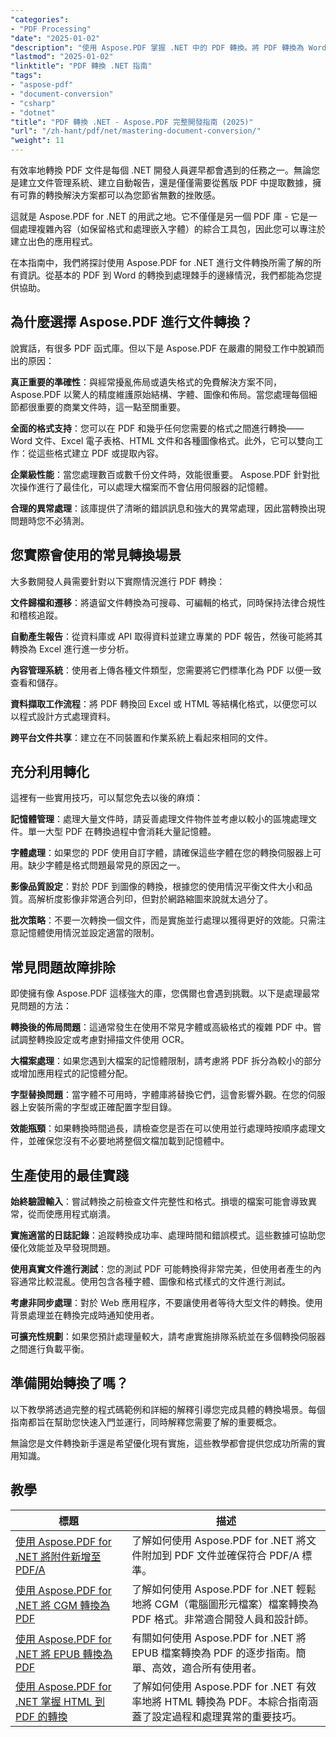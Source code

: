 ```yaml
---
"categories":
- "PDF Processing"
"date": "2025-01-02"
"description": "使用 Aspose.PDF 掌握 .NET 中的 PDF 轉換。將 PDF 轉換為 Word、Excel、HTML 和映像以及反向轉換。完整的程式碼範例和最佳實踐。"
"lastmod": "2025-01-02"
"linktitle": "PDF 轉換 .NET 指南"
"tags":
- "aspose-pdf"
- "document-conversion"
- "csharp"
- "dotnet"
"title": "PDF 轉換 .NET - Aspose.PDF 完整開發指南 (2025)"
"url": "/zh-hant/pdf/net/mastering-document-conversion/"
"weight": 11
---
```


有效率地轉換 PDF 文件是每個 .NET 開發人員遲早都會遇到的任務之一。無論您是建立文件管理系統、建立自動報告，還是僅僅需要從舊版 PDF 中提取數據，擁有可靠的轉換解決方案都可以為您節省無數的挫敗感。

這就是 Aspose.PDF for .NET 的用武之地。它不僅僅是另一個 PDF 庫 - 它是一個處理複雜內容（如保留格式和處理嵌入字體）的綜合工具包，因此您可以專注於建立出色的應用程式。

在本指南中，我們將探討使用 Aspose.PDF for .NET 進行文件轉換所需了解的所有資訊。從基本的 PDF 到 Word 的轉換到處理棘手的邊緣情況，我們都能為您提供協助。

## 為什麼選擇 Aspose.PDF 進行文件轉換？

說實話，有很多 PDF 函式庫。但以下是 Aspose.PDF 在嚴肅的開發工作中脫穎而出的原因：

**真正重要的準確性**：與經常擾亂佈局或遺失格式的免費解決方案不同，Aspose.PDF 以驚人的精度維護原始結構、字體、圖像和佈局。當您處理每個細節都很重要的商業文件時，這一點至關重要。

**全面的格式支持**：您可以在 PDF 和幾乎任何您需要的格式之間進行轉換——Word 文件、Excel 電子表格、HTML 文件和各種圖像格式。此外，它可以雙向工作：從這些格式建立 PDF 或提取內容。

**企業級性能**：當您處理數百或數千份文件時，效能很重要。 Aspose.PDF 針對批次操作進行了最佳化，可以處理大檔案而不會佔用伺服器的記憶體。

**合理的異常處理**：該庫提供了清晰的錯誤訊息和強大的異常處理，因此當轉換出現問題時您不必猜測。

## 您實際會使用的常見轉換場景

大多數開發人員需要針對以下實際情況進行 PDF 轉換：

**文件歸檔和遷移**：將遺留文件轉換為可搜尋、可編輯的格式，同時保持法律合規性和稽核追蹤。

**自動產生報告**：從資料庫或 API 取得資料並建立專業的 PDF 報告，然後可能將其轉換為 Excel 進行進一步分析。

**內容管理系統**：使用者上傳各種文件類型，您需要將它們標準化為 PDF 以便一致查看和儲存。

**資料擷取工作流程**：將 PDF 轉換回 Excel 或 HTML 等結構化格式，以便您可以以程式設計方式處理資料。

**跨平台文件共享**：建立在不同裝置和作業系統上看起來相同的文件。

## 充分利用轉化

這裡有一些實用技巧，可以幫您免去以後的麻煩：

**記憶體管理**：處理大量文件時，請妥善處理文件物件並考慮以較小的區塊處理文件。單一大型 PDF 在轉換過程中會消耗大量記憶體。

**字體處理**：如果您的 PDF 使用自訂字體，請確保這些字體在您的轉換伺服器上可用。缺少字體是格式問題最常見的原因之一。

**影像品質設定**：對於 PDF 到圖像的轉換，根據您的使用情況平衡文件大小和品質。高解析度影像非常適合列印，但對於網路縮圖來說就太過分了。

**批次策略**：不要一次轉換一個文件，而是實施並行處理以獲得更好的效能。只需注意記憶體使用情況並設定適當的限制。

## 常見問題故障排除

即使擁有像 Aspose.PDF 這樣強大的庫，您偶爾也會遇到挑戰。以下是處理最常見問題的方法：

**轉換後的佈局問題**：這通常發生在使用不常見字體或高級格式的複雜 PDF 中。嘗試調整轉換設定或考慮對掃描文件使用 OCR。

**大檔案處理**：如果您遇到大檔案的記憶體限制，請考慮將 PDF 拆分為較小的部分或增加應用程式的記憶體分配。

**字型替換問題**：當字體不可用時，字體庫將替換它們，這會影響外觀。在您的伺服器上安裝所需的字型或正確配置字型目錄。

**效能瓶頸**：如果轉換時間過長，請檢查您是否在可以使用並行處理時按順序處理文件，並確保您沒有不必要地將整個文檔加載到記憶體中。

## 生產使用的最佳實踐

**始終驗證輸入**：嘗試轉換之前檢查文件完整性和格式。損壞的檔案可能會導致異常，從而使應用程式崩潰。

**實施適當的日誌記錄**：追蹤轉換成功率、處理時間和錯誤模式。這些數據可協助您優化效能並及早發現問題。

**使用真實文件進行測試**：您的測試 PDF 可能轉換得非常完美，但使用者產生的內容通常比較混亂。使用包含各種字體、圖像和格式樣式的文件進行測試。

**考慮非同步處理**：對於 Web 應用程序，不要讓使用者等待大型文件的轉換。使用背景處理並在轉換完成時通知使用者。

**可擴充性規劃**：如果您預計處理量較大，請考慮實施排隊系統並在多個轉換伺服器之間進行負載平衡。

## 準備開始轉換了嗎？

以下教學將透過完整的程式碼範例和詳細的解釋引導您完成具體的轉換場景。每個指南都旨在幫助您快速入門並運行，同時解釋您需要了解的重要概念。

無論您是文件轉換新手還是希望優化現有實施，這些教學都會提供您成功所需的實用知識。

## 教學
|標題 |描述 |
| --- | --- | 
| [使用 Aspose.PDF for .NET 將附件新增至 PDF/A](./adding-attachment-to-pdfa/) |了解如何使用 Aspose.PDF for .NET 將文件附加到 PDF 文件並確保符合 PDF/A 標準。 | 
| [使用 Aspose.PDF for .NET 將 CGM 轉換為 PDF](./convert-cgm-to-pdf/) |了解如何使用 Aspose.PDF for .NET 輕鬆地將 CGM（電腦圖形元檔案）檔案轉換為 PDF 格式。非常適合開發人員和設計師。 |  
| [使用 Aspose.PDF for .NET 將 EPUB 轉換為 PDF](./convert-epub-to-pdf/) |有關如何使用 Aspose.PDF for .NET 將 EPUB 檔案轉換為 PDF 的逐步指南。簡單、高效，適合所有使用者。 |   
| [使用 Aspose.PDF for .NET 掌握 HTML 到 PDF 的轉換](./mastering-html-to-pdf/) |了解如何使用 Aspose.PDF for .NET 有效率地將 HTML 轉換為 PDF。本綜合指南涵蓋了設定過程和處理異常的重要技巧。 |